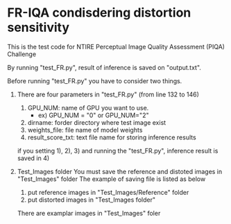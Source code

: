 # FR-IQA condisdering distortion sensitivity 

This is the test code for NTIRE Perceptual Image Quality Assessment (PIQA) Challenge

By running "test_FR.py", result of inference is saved on "output.txt".

Before running "test_FR.py" you have to consider two things. 

1. There are four parameters in "test_FR.py" (from line 132 to 146)
   1) GPU_NUM: name of GPU you want to use.
      - ex) GPU_NUM = "0" or GPU_NUM="2"
   2) dirname: forder directory where test image exist
   3) weights_file: file name of model weights
   4) result_score_txt: text file name for storing inference results
   
   if you setting 1), 2), 3) and running the "test_FR.py", inference result is saved in 4)

2. Test_Images folder
   You must save the reference and distoted images in "Test_Images" folder
   The example of saving file is listed as below

   1) put reference images in "Test_Images/Reference" folder
   2) put distorted images in "Test_Images folder"
   
   There are examplar images in "Test_Images" foler
